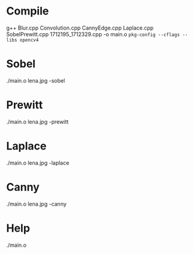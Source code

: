 # Compile

g++ Blur.cpp Convolution.cpp CannyEdge.cpp Laplace.cpp SobelPrewitt.cpp 1712195_1712329.cpp -o main.o `pkg-config --cflags --libs opencv4`
# Sobel

./main.o lena.jpg -sobel
# Prewitt

./main.o lena.jpg -prewitt
# Laplace

./main.o lena.jpg -laplace
# Canny

./main.o lena.jpg -canny
# Help

./main.o

